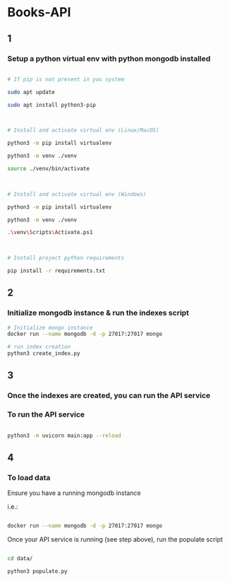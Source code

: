 
# Books-API

## 1

### Setup a python virtual env with python mongodb installed

``` bash

# If pip is not present in you system

sudo apt update

sudo apt install python3-pip

  

# Install and activate virtual env (Linux/MacOS)

python3 -m pip install virtualenv

python3 -m venv ./venv

source ./venv/bin/activate

  

# Install and activate virtual env (Windows)

python3 -m pip install virtualenv

python3 -m venv ./venv

.\venv\Scripts\Activate.ps1

  

# Install project python requirements

pip install -r requirements.txt

```

  
## 2
### Initialize mongodb instance & run the indexes script

``` bash
# Initialize mongo instance
docker run --name mongodb -d -p 27017:27017 mongo

# run index creation
python3 create_index.py

```  

## 3

### Once the indexes are created, you can run the API service

### To run the API service

``` bash

python3 -m uvicorn main:app --reload

```

## 4

### To load data

Ensure you have a running mongodb instance

i.e.:

``` bash

docker run --name mongodb -d -p 27017:27017 mongo

```

Once your API service is running (see step above), run the populate script

``` bash

cd data/

python3 populate.py
